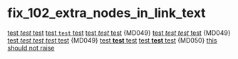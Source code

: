 # fix_102_extra_nodes_in_link_text

[test _test_ test](www.test.com)
[test `test` test](www.test.com)
[test *test* test](www.test.com) {MD049}
[test *test* *test* test](www.test.com) {MD049}
[test *test* *test* *test* test](www.test.com) {MD049}
[test **test** test](www.test.com)
[test __test__ test](www.test.com) {MD050}
[this should not raise](www.shouldnotraise.com)
